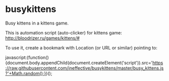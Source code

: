 # busykittens
Busy kittens in a kittens game.

This is automation script (auto-clicker) for kittens game: http://bloodrizer.ru/games/kittens/#

To use it, create a bookmark with Location (or URL or similar) pointing to:

javascript:(function(){document.body.appendChild(document.createElement('script')).src='https://raw.githubusercontent.com/ineffective/busykittens/master/busy_kittens.js?'+Math.random();})();
